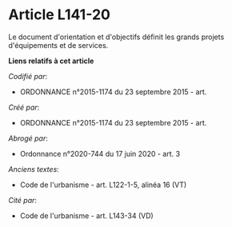 # Article L141-20

Le document d'orientation et d'objectifs définit les grands projets d'équipements et de services.

**Liens relatifs à cet article**

_Codifié par_:

  - ORDONNANCE n°2015-1174 du 23 septembre 2015 - art.

_Créé par_:

  - ORDONNANCE n°2015-1174 du 23 septembre 2015 - art.

_Abrogé par_:

  - Ordonnance n°2020-744 du 17 juin 2020 - art. 3

_Anciens textes_:

  - Code de l'urbanisme - art. L122-1-5, alinéa 16 (VT)

_Cité par_:

  - Code de l'urbanisme - art. L143-34 (VD)
